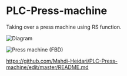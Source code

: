 # PLC-Press-machine
Taking over a press machine using RS function.

![Diagram](https://user-images.githubusercontent.com/41565191/57507137-18410d00-7313-11e9-9e02-91d5db657e7b.png)


![Press machine (FBD)](https://user-images.githubusercontent.com/41565191/57507139-18410d00-7313-11e9-8ee3-fd11ff64d6f9.jpg)


https://github.com/Mahdi-Heidari/PLC-Press-machine/edit/master/README.md
